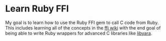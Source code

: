 # Learn Ruby FFI

My goal is to learn how to use the Ruby FFI gem to call C code from Ruby. This includes learning all of the concepts in the [ffi wiki](https://github.com/ffi/ffi/wiki) with the end goal of being able to write Ruby wrappers for advanced C libraries like [libyara](https://yara.readthedocs.io/en/stable/capi.html).
